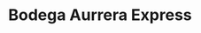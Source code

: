 ---
title: "Bodega Aurrera Express"
url: /ciudad-de-mexico/bodega-aurrera-express/
shop: Lebensmittel
---